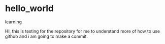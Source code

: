# hello_world
learning

HI, this is testing for the repository for me to understand more of how to use github and i am going to make a commit.
